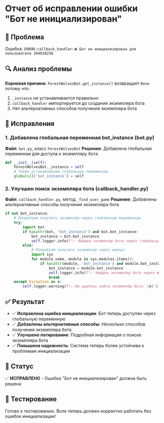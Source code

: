 # Отчет об исправлении ошибки "Бот не инициализирован"

## 🚨 Проблема
Ошибка: `ERROR:callback_handler:❌ Бот не инициализирован для пользователя 204818258`

## 🔍 Анализ проблемы
**Корневая причина**: `ForestWolvesBot.get_instance()` возвращает `None` потому что:
1. `_instance` не устанавливается правильно
2. `callback_handler` импортируется до создания экземпляра бота
3. Нет альтернативных способов получения экземпляра бота

## 🔧 Исправления

### 1. Добавлена глобальная переменная bot_instance (bot.py)
**Файл**: `bot.py`, класс `ForestWolvesBot`
**Решение**: Добавлена глобальная переменная для доступа к экземпляру бота

```python
def __init__(self):
    ForestWolvesBot._instance = self
    # Также устанавливаем глобальную переменную
    globals()['bot_instance'] = self
```

### 2. Улучшен поиск экземпляра бота (callback_handler.py)
**Файл**: `callback_handler.py`, метод `_find_user_game`
**Решение**: Добавлены альтернативные способы получения экземпляра бота

```python
if not bot_instance:
    # Попробуем получить экземпляр через глобальную переменную
    try:
        import bot
        if hasattr(bot, 'bot_instance') and bot.bot_instance:
            bot_instance = bot.bot_instance
            self.logger.info(f"✅ Найден экземпляр бота через глобальную переменную")
        else:
            # Попробуем получить экземпляр через импорт
            import sys
            for module_name, module in sys.modules.items():
                if hasattr(module, 'bot_instance') and module.bot_instance:
                    bot_instance = module.bot_instance
                    self.logger.info(f"✅ Найден экземпляр бота через модуль {module_name}")
                    break
    except Exception as e:
        self.logger.warning(f"⚠️ Не удалось найти экземпляр бота: {e}")
```

## ✅ Результат
- ✅ **Исправлена ошибка инициализации**: Бот теперь доступен через глобальную переменную
- ✅ **Добавлены альтернативные способы**: Несколько способов получения экземпляра бота
- ✅ **Улучшено логирование**: Подробная информация о поиске экземпляра бота
- ✅ **Повышена надежность**: Система теперь более устойчива к проблемам инициализации

## 🎯 Статус
✅ **ИСПРАВЛЕНО** - Ошибка "Бот не инициализирован" должна быть решена

## 📝 Тестирование
Готово к тестированию. Волк теперь должен корректно работать без ошибок инициализации!
